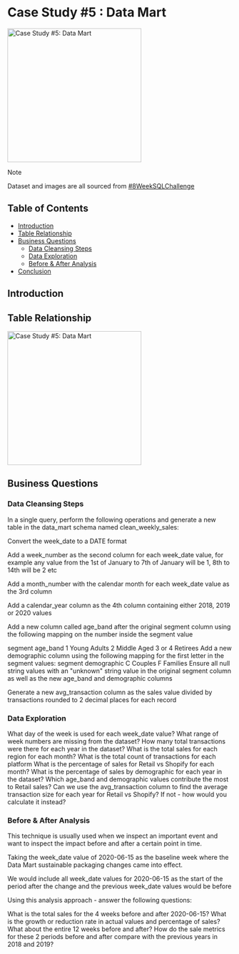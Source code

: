# Case Study #5 : Data Mart

<img src="https://github.com/user-attachments/assets/8c93087d-08b6-4c31-9eba-6447f97e48e7" alt="Case Study #5: Data Mart" width="300" height="300">

> [!NOTE]
> Dataset and images are all sourced from [#8WeekSQLChallenge](https://8weeksqlchallenge.com/)

## Table of Contents
- [Introduction](#introduction)
- [Table Relationship](#table-relationship)
- [Business Questions](#business-questions)
  - [Data Cleansing Steps](#data-cleansing-steps)
  - [Data Exploration](#data-exploration)
  - [Before & After Analysis](#before--after-analysis)
- [Conclusion](#conclusion)

## Introduction
## Table Relationship

<img src="https://github.com/user-attachments/assets/0b5848bc-b812-4eb0-99bf-87f5a2ae44eb" alt="Case Study #5: Data Mart" width="300" height="300">

## Business Questions
### Data Cleansing Steps
In a single query, perform the following operations and generate a new table in the data_mart schema named clean_weekly_sales:

Convert the week_date to a DATE format

Add a week_number as the second column for each week_date value, for example any value from the 1st of January to 7th of January will be 1, 8th to 14th will be 2 etc

Add a month_number with the calendar month for each week_date value as the 3rd column

Add a calendar_year column as the 4th column containing either 2018, 2019 or 2020 values

Add a new column called age_band after the original segment column using the following mapping on the number inside the segment value

segment	age_band
1	Young Adults
2	Middle Aged
3 or 4	Retirees
Add a new demographic column using the following mapping for the first letter in the segment values:
segment	demographic
C	Couples
F	Families
Ensure all null string values with an "unknown" string value in the original segment column as well as the new age_band and demographic columns

Generate a new avg_transaction column as the sales value divided by transactions rounded to 2 decimal places for each record

### Data Exploration
What day of the week is used for each week_date value?
What range of week numbers are missing from the dataset?
How many total transactions were there for each year in the dataset?
What is the total sales for each region for each month?
What is the total count of transactions for each platform
What is the percentage of sales for Retail vs Shopify for each month?
What is the percentage of sales by demographic for each year in the dataset?
Which age_band and demographic values contribute the most to Retail sales?
Can we use the avg_transaction column to find the average transaction size for each year for Retail vs Shopify? If not - how would you calculate it instead?

### Before & After Analysis
This technique is usually used when we inspect an important event and want to inspect the impact before and after a certain point in time.

Taking the week_date value of 2020-06-15 as the baseline week where the Data Mart sustainable packaging changes came into effect.

We would include all week_date values for 2020-06-15 as the start of the period after the change and the previous week_date values would be before

Using this analysis approach - answer the following questions:

What is the total sales for the 4 weeks before and after 2020-06-15? What is the growth or reduction rate in actual values and percentage of sales?
What about the entire 12 weeks before and after?
How do the sale metrics for these 2 periods before and after compare with the previous years in 2018 and 2019?
